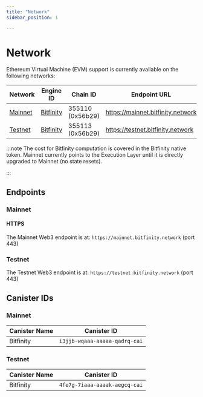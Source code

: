 ```yaml
---
title: "Network"
sidebar_position: 1

---
```


# Network

Ethereum Virtual Machine (EVM) support is currently available on the
following networks:

<div class="networks-table"></div>

| Network             | Engine ID                  | Chain ID                | Endpoint URL                 |
|---------------------|----------------------------|-------------------------|------------------------------|
| [Mainnet](#mainnet) | [Bitfinity][bitfinity@Mainnet] | 355110 (0x56b29) | <https://mainnet.bitfinity.network> |
| [Testnet](#testnet) | [Bitfinity][bitfinity@Testnet] | 355113 (0x56b29) | <https://testnet.bitfinity.network> |

:::note
The cost for Bitfinity computation is covered in the Bitfinity native token. Mainnet currently points to the Execution Layer until it is directly upgraded to Mainnet (no state resets).

:::

## Endpoints

### Mainnet

#### HTTPS

The Mainnet Web3 endpoint is at: `https://mainnet.bitfinity.network` (port 443)

### Testnet

The Testnet Web3 endpoint is at: `https://testnet.bitfinity.network` (port 443)

[bitfinity@Mainnet]: https://bitfinity.network/

[bitfinity@Testnet]: https://bitfinity.network/

## Canister IDs

### Mainnet

| Canister Name | Canister ID |
|---------------|-------------|
| Bitfinity     | `i3jjb-wqaaa-aaaaa-qadrq-cai` |

### Testnet

| Canister Name | Canister ID |
|---------------|-------------|
| Bitfinity     | `4fe7g-7iaaa-aaaak-aegcq-cai` |
